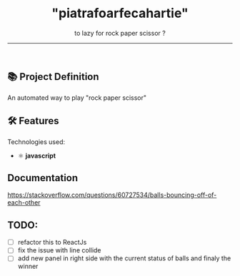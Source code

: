 
<h1 align="center">
<br>
  "piatrafoarfecahartie"
</h1>

<p align="center">to lazy for rock paper scissor ?</p>

<hr />
<br />


## 📚 Project Definition

An automated way to play "rock paper scissor"


## 🛠️ Features

Technologies used:

- ⚛️ **javascript**


## Documentation
https://stackoverflow.com/questions/60727534/balls-bouncing-off-of-each-other

## TODO:
- [ ] refactor this to ReactJs
- [ ] fix the issue with line collide
- [ ] add new panel in right side with the current status of balls and finaly the winner